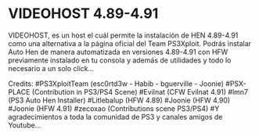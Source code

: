 # VIDEOHOST 4.89-4.91
VIDEOHOST, es un host el cuál permite la instalación de HEN 4.89-4.91 como una alternativa a la página oficial del Team PS3Xploit.
Podrás instalar Auto Hen de manera automatizada en versiones 4.89-4.91 con HFW previamente instalado en tu consola y además de utilidades y todo lo necesario a un solo click...

Credits:
#PS3XploitTeam (esc0rtd3w - Habib - bguerville - Joonie)
#PSX-PLACE (Contribution in PS3/PS4 Scene)
#Evilnat (CFW Evilnat 4.91)
#lmn7 (PS3 Auto Hen Installer)
#Litlebalup (HFW 4.89)
#Joonie (HFW 4.90)
#Joonie (HFW 4.91)
#zecoxao (Contributions scene PS3/PS4)
#Y agradecimientos a toda la comunidad de PS3 y canales amigos de Youtube... 

